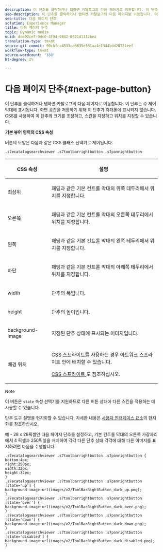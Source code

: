 ```yaml
---
description: 이 단추를 클릭하거나 탭하면 카탈로그의 다음 페이지로 이동합니다. 이 단추는 주 제어 막대에 표시됩니다. 화면 공간을 저장하기 위해 이 단추가 휴대폰에 표시되지 않습니다. CSS를 사용하여 이 단추의 크기를 조정하고, 스킨을 지정하고 위치를 지정할 수 있습니다.
seo-description: 이 단추를 클릭하거나 탭하면 카탈로그의 다음 페이지로 이동합니다. 이 단추는 주 제어 막대에 표시됩니다. 화면 공간을 저장하기 위해 이 단추가 휴대폰에 표시되지 않습니다. CSS를 사용하여 이 단추의 크기를 조정하고, 스킨을 지정하고 위치를 지정할 수 있습니다.
seo-title: 다음 페이지 단추
solution: Experience Manager
title: 다음 페이지 단추
topic: Dynamic media
uuid: dce92ce7-94c0-4f94-9842-8621d1112bea
translation-type: tm+mt
source-git-commit: 90cbfca4533ca6639e561aa4e1344bdd20731eef
workflow-type: tm+mt
source-wordcount: '338'
ht-degree: 2%

---
```



# 다음 페이지 단추{#next-page-button}

이 단추를 클릭하거나 탭하면 카탈로그의 다음 페이지로 이동합니다. 이 단추는 주 제어 막대에 표시됩니다. 화면 공간을 저장하기 위해 이 단추가 휴대폰에 표시되지 않습니다. CSS를 사용하여 이 단추의 크기를 조정하고, 스킨을 지정하고 위치를 지정할 수 있습니다.

<!--<a id="section_6C008EE11212461FA744F2540D38C295"></a>-->

**기본 뷰어 영역의 CSS 속성**

버튼의 모양은 다음과 같은 CSS 클래스 선택기로 제어됩니다.

`.s7ecatalogsearchviewer .s7toolbarrightbutton .s7panrightbutton`

<table id="table_94EE3F5BBE4547C0B4943471CEE7EDE4"> 
 <thead> 
  <tr> 
   <th colname="col1" class="entry"> <p> CSS 속성 </p> </th> 
   <th colname="col2" class="entry"> <p>설명 </p> </th> 
  </tr> 
 </thead>
 <tbody> 
  <tr> 
   <td colname="col1"> <p> <span class="codeph"> 최상위 </span> </p> </td> 
   <td colname="col2"> <p>패딩과 같은 기본 컨트롤 막대의 위쪽 테두리에서 위치를 지정합니다. </p> </td> 
  </tr> 
  <tr> 
   <td colname="col1"> <p> <span class="codeph"> 오른쪽 </span> </p> </td> 
   <td colname="col2"> <p>패딩과 같은 기본 컨트롤 막대의 오른쪽 테두리에서 위치를 지정합니다. </p> </td> 
  </tr> 
  <tr> 
   <td colname="col1"> <p> <span class="codeph"> 왼쪽 </span> </p> </td> 
   <td colname="col2"> <p>패딩과 같은 기본 컨트롤 막대의 왼쪽 테두리에서 위치를 지정합니다. </p> </td> 
  </tr> 
  <tr> 
   <td colname="col1"> <p> <span class="codeph"> 하단 </span> </p> </td> 
   <td colname="col2"> <p>패딩과 같은 기본 컨트롤 막대의 아래쪽 테두리에서 위치를 지정합니다. </p> </td> 
  </tr> 
  <tr> 
   <td colname="col1"> <p> <span class="codeph"> width </span> </p> </td> 
   <td colname="col2"> <p>단추의 폭입니다. </p> </td> 
  </tr> 
  <tr> 
   <td colname="col1"> <p> <span class="codeph"> height </span> </p> </td> 
   <td colname="col2"> <p>단추의 높이입니다. </p> </td> 
  </tr> 
  <tr> 
   <td colname="col1"> <p> <span class="codeph"> background-image  </span> </p> </td> 
   <td colname="col2"> <p>지정된 단추 상태에 표시되는 이미지입니다. </p> </td> 
  </tr> 
  <tr> 
   <td colname="col1"> <p> <span class="codeph"> 배경 위치  </span> </p> </td> 
   <td colname="col2"> <p> CSS 스프라이트를 사용하는 경우 아트워크 스프라이트 안에 배치할 수 있습니다. </p> <p><a href="../../../c-html5-s7-aem-asset-viewers/c-html5-ecatsearch-viewer-about/c-html5-ecatsearch-viewer-customizingviewer/c-html5-ecatsearch-viewer-customizingviewer.md#section-9d570f95eb2443aca74c1b02f6e89aff" format="dita" scope="local"> CSS 스프라이트 </a>도 참조하십시오. </p> </td> 
  </tr> 
 </tbody> 
</table>

>[!NOTE]
>
>이 버튼은 `state` 속성 선택기를 지원하므로 다른 버튼 상태에 다른 스킨을 적용하는 데 사용할 수 있습니다.

단추 도구 설명을 현지화할 수 있습니다. 자세한 내용은 [사용자 인터페이스 요소](../../../c-html5-s7-aem-asset-viewers/c-html5-ecatsearch-viewer-about/c-html5-ecatsearch-viewer-localization.md#concept-cbfc39344c494eb7b9f6a272cff0cc74)의 현지화를 참조하십시오.

예 - 28 x 28픽셀인 다음 페이지 단추를 설정하고, 기본 컨트롤 막대의 오른쪽 가장자리에서 4 픽셀과 250픽셀을 배치하여 각각 다른 단추 상태 각각에 대해 다른 이미지를 표시하려면 다음을 수행합니다.

```
.s7ecatalogsearchviewer .s7toolbarrightbutton .s7panrightbutton { 
bottom:4px; 
right:250px; 
width:32px; 
height:32px; 
} 
.s7ecatalogsearchviewer .s7toolbarrightbutton .s7panrightbutton [state='up'] { 
background-image:url(images/v2/ToolBarRightButton_dark_up.png); 
} 
.s7ecatalogsearchviewer .s7toolbarrightbutton .s7panrightbutton [state='over'] {  
background-image:url(images/v2/ToolBarRightButton_dark_over.png); 
} 
.s7ecatalogsearchviewer .s7toolbarrightbutton .s7panrightbutton [state='down'] {  
background-image:url(images/v2/ToolBarRightButton_dark_down.png); 
} 
.s7ecatalogsearchviewer .s7toolbarrightbutton .s7panrightbutton [state='disabled'] { 
background-image:url(images/v2/ToolBarRightButton_dark_disabled.png); 
}
```

